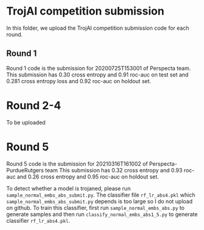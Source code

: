 # TrojAI competition submission
In this folder, we upload the TrojAI competition submission code for each round.

## Round 1
Round 1 code is the submission for 20200725T153001 of Perspecta team. This submission has 0.30 cross entropy and 0.91 roc-auc on test set and 0.281 cross entropy loss and 0.92 roc-auc on holdout set. 

# Round 2-4
To be uploaded

# Round 5
Round 5 code is the submission for  20210316T161002 of Perspecta-PurdueRutgers team This submission has 0.32 cross entropy and 0.93 roc-auc and 0.26 cross entropy and 0.95 roc-auc on holdout set.

To detect whether a model is trojaned, please run `sample_normal_embs_abs_submit.py`. The classifier file `rf_lr_abs4.pkl` which `sample_normal_embs_abs_submit.py` depends is too large so I do not upload on github. To train this classifier, first run `sample_normal_embs_abs.py` to generate samples and then run `classify_normal_embs_abs1_5.py` to generate classifier `rf_lr_abs4.pkl`.
